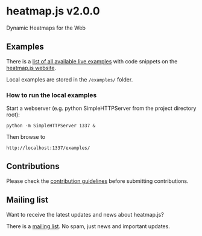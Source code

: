 # heatmap.js v2.0.0

Dynamic Heatmaps for the Web


## Examples

There is a [list of all available live examples](http://www.patrick-wied.at/static/heatmapjs/examples.html) with code snippets on the [heatmap.js website](http://www.patrick-wied.at/static/heatmapjs/).

Local examples are stored in the `/examples/` folder.


### How to run the local examples

Start a webserver (e.g. python SimpleHTTPServer from the project directory root):

`python -m SimpleHTTPServer 1337 &`

Then browse to 

`http://localhost:1337/examples/`

## Contributions

Please check the [contribution guidelines](#) before submitting contributions.

## Mailing list

Want to receive the latest updates and news about heatmap.js? 

There is a [mailing list](http://eepurl.com/0mmV5). No spam, just news and important updates.